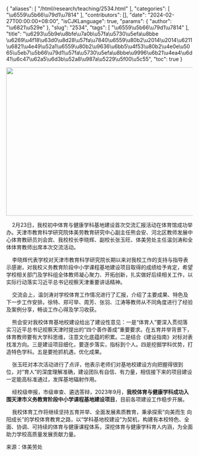 {
    "aliases": [
        "/html/research/teaching/2534.html"
    ],
    "categories": [
        "\u6559\u5b66\u79d1\u7814"
    ],
    "contributors": [],
    "date": "2024-02-27T00:00:00+08:00",
    "isCJKLanguage": true,
    "params": {
        "author": "\u6821\u529e"
    },
    "slug": "2534",
    "tags": [
        "\u6559\u5b66\u79d1\u7814"
    ],
    "title": "\u6293\u5b9e\u8bfe\u7a0b\u57fa\u5730\u5efa\u8bbe \u6269\u4f18\u63d0\u8d28\u57fa\u7840\u6559\u80b2\u2014\u2014\u6211\u6821\u4e49\u52a1\u6559\u80b2\u9636\u6bb5\u4f53\u80b2\u4e0e\u5065\u5eb7\u5b66\u79d1\u57fa\u5730\u5efa\u8bbe\u9996\u6b21\u4ea4\u6d41\u6c47\u62a5\u6d3b\u52a8\u987a\u5229\u5f00\u5c55",
    "toc": true
}


<img
    src="https://cdn.tfls.online/mirror/full/9d8c70f983260161ca3087369067acc33a64eefd.jpg"
    style="display:block;margin-left:auto;margin-right:auto;"
    decoding="async"
    fetchpriority="auto"
    loading="lazy"
    height="400"
    width="600"
/>




    2月23日，我校初中体育与健康学科基地建设首次交流汇报活动在体育馆成功举办。天津市教育科学研究院体美劳教育研究中心副主任熊会安、河北区教师发展中心体育教研员刘会宾、我校校长李晓辉、副校长张玉旺、体美劳处主任温剑涛和全体体育教师出席本次交流活动。




  





    李晓辉代表学校对天津市教育科学研究院长期以来对我校工作的支持与指导表示感谢，对我校义务教育阶段中小学课程基地建设项目取得的成绩给予肯定，希望学校相关部门及学科组全体教师凝心聚力、开拓创新，扎实做好后续相关工作，以实际行动落实习近平总书记视察天津重要讲话精神。




    交流会上，温剑涛对学校体育工作情况进行了汇报，介绍了主要成果、特色及下一步工作安排。徐特、郑可举、周芳、张羽、江涛等教师从不同角度进行了经验及案例分享，畅谈工作心得及学习收获。




  





    熊会安对我校体育基地校建设给出了建设性意见：一是“体育人”要深入贯彻落实习近平总书记视察天津时提出的“四个善作善成”重要要求。在五育并举背景下，体育教师要有大学科思维，注意文化底蕴的积累。二是结合《建设指南》对标对表找准方向。三是建设项目细化，要逐步落实，指标到个人。四是挖掘学科优势，打造特色学科。五是要抢抓机遇，优化成果。




    张玉旺对本次活动进行了点评，他表示老师们对基地校建设方向把握得很到位，对“育人”的深度理解准确，建设团队有自信、有力量，相信接下来的项目建设一定能高标准通过，发挥基地辐射作用。




    经校级申报，市级审查、遴选答辩，2023年9月，**我校体育与健康学科成功入围天津市义务教育阶段中小学课程基地建设项目**，目前各项建设工作稳步开展。




    我校体育工作将继续坚持五育并举、全面发展素质教育，秉承探索“向美而生 向阳成长”的学校体育教育之路，以“学科基地校建设”为契机，构建有本校特色、全面、协调、可持续的体育与健康课程体系，深挖体育与健康学科育人内涵，为全面助力学校高质量发展贡献力量。





  





来源：体美劳处




  






  



